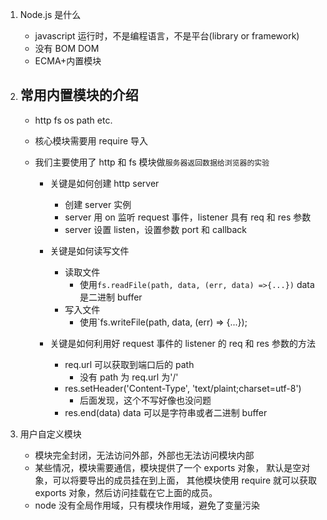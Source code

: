 1. Node.js 是什么

   - javascript 运行时，不是编程语言，不是平台(library or framework)
   - 没有 BOM DOM
   - ECMA+内置模块

2. ## 常用内置模块的介绍

   - http fs os path etc.
   - 核心模块需要用 require 导入
   - 我们主要使用了 http 和 fs 模块做`服务器返回数据给浏览器的实验`

     - 关键是如何创建 http server
       - 创建 server 实例
       - server 用 on 监听 request 事件，listener 具有 req 和 res 参数
       - server 设置 listen，设置参数 port 和 callback
     - 关键是如何读写文件

       - 读取文件
         - 使用`fs.readFile(path, data, (err, data) =>{...})` data 是二进制 buffer
       - 写入文件
         - 使用`fs.writeFile(path, data, (err) => {...});

     - 关键是如何利用好 request 事件的 listener 的 req 和 res 参数的方法
       - req.url 可以获取到端口后的 path
         - 没有 path 为 req.url 为'/'
       - res.setHeader('Content-Type', 'text/plaint;charset=utf-8')
         - 后面发现，这个不写好像也没问题
       - res.end(data) data 可以是字符串或者二进制 buffer

3. 用户自定义模块
   - 模块完全封闭，无法访问外部，外部也无法访问模块内部
   - 某些情况，模块需要通信，模块提供了一个 exports 对象， 默认是空对象，可以将要导出的成员挂在到上面， 其他模块使用 require 就可以获取 exports 对象，然后访问挂载在它上面的成员。
   - node 没有全局作用域，只有模块作用域，避免了变量污染
